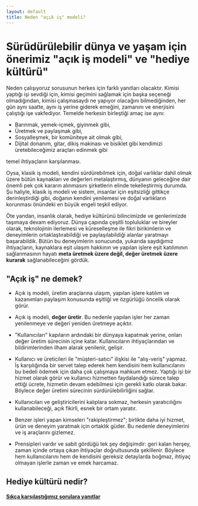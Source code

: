 ```yaml
---
layout: default
title: Neden "açık iş" modeli?
---
```


# Sürüdürülebilir dünya ve yaşam için önerimiz "açık iş modeli" ve "hediye kültürü"

Neden çalışıyoruz sorusunun herkes için farklı yanıtları olacaktır. Kimisi yaptığı işi sevdiği için, kimisi geçimini sağlamak için başka seçeneği olmadığından, kimisi çalışmasaydı ne yapıyor olacağını bilmediğinden, her gün aynı saatte, aynı iş yerine giderek emeğini, zamanını ve enerjisini çalıştığı işe vakfediyor. Temelde herkesin birleştiği amaç ise aynı:

* Barınmak, yemek-içmek, giyinmek gibi,
* Üretmek ve paylaşmak gibi,
* Sosyalleşmek, bir komüniteye ait olmak gibi,
* Dijital donanım, gitar, dikiş makinası ve bisiklet gibi kendimizi üretebileceğimiz araçları edinmek gibi 

temel ihtiyaçların karşılanması.

Oysa, klasik iş modeli, kendini sürdürebilmek için, doğal varlıklar dahil olmak üzere bütün kaynakları ve değerleri metalaştırmış, dünyanın geleceğine dair önemli pek çok kararın alınmasını şirketlerin elinde tekelleştirmiş durumda. Şu haliyle, klasik iş modeli ve sistem, insanlar için eşitsizliği gittikçe derinleştirdiği gibi, doğanın kendini yenilemesi ve doğal varlıkların korunması önündeki en büyük engeli teşkil ediyor.

Öte yandan, insanlık olarak, hediye kültürünü bilincimizde ve genlerimizde taşımaya devam ediyoruz. Dünya çapında çeşitli topluluklar ve bireyler olarak, teknolojinin ilerlemesi ve küreselleşme ile fikri birikimlerin ve deneyimlerin ortaklaştırabildiği ve paylaşılabildiği alanlar yaratmayı başarabildik. Bütün bu deneyimlerin sonucunda, yukarıda saydığımız ihtiyaçların, kaynaklara eşit ulaşım hakkının ve yapılan işlere eşit katılımının sağlanmasının hayatı **meta üretmek üzere değil, değer üretmek üzere kurarak** sağlanabileceğini gördük. 

## "Açık iş" ne demek?

* Açık iş modeli, üretim araçlarına ulaşım, yapılan işlere katılım ve kazanımları paylaşım konusunda eşitliği ve özgürlüğü öncelik olarak görür.

* Açık iş modeli, **değer üretir**. Bu nedenle yapılan işler her zaman yenilenmeye ve değeri yeniden üretmeye açıktır.

* "Kullanıcıları" kapıların ardındaki bir dünyaya kapatmak yerine, onları değer üretim sürecinin içine katar. Kullanıcıların ihtiyaçlarından ve bildirimlerinden ilham alarak yenilenir, gelişir.

* Kullanıcı ve üreticileri ile "müşteri-satıcı" ilişkisi ile "alış-veriş" yapmaz. İş karşılığında bir servet talep ederek hem kendisini hem kullanıcılarını bu bedeli ödemek için daha çok çalışmaya mahkum etmez. Yaptığı işi bir hizmet olarak görür ve kullanıcı hizmetten faydalandığı sürece talep ettiği ücrete, hizmetin devam edebilmesi için gerekli katkı olarak bakar. Böylece değer üretimi sürecinin sürdürülebilirliğini sağlar.

* Kullanıcıları ve geliştiricilerini kalıplara sokmaz, herkesin yaratıcılığını kullanabileceği, açık fikirli, esnek bir ortam yaratır.

* Benzer işleri yapan kimseleri "rakipleştirmez"; birlikte daha iyi hizmet, ürün ve deneyim yaratmak için ortaklık güder. Bu nedenle deneyimlerini ve iş araçlarını gizlemez.

* Prensipleri vardır ve sabit gördüğü tek şey değişimdir: geri kalan herşey, zaman içinde ortaya çıkan ihtiyaçlar doğrultusunda şekillenir. Böylece hem kullanıcılarını hem de kendisini gereksiz detaylarda boğmaz, ihtiyaç olmayan işlerle zaman ve emek harcamaz.

## Hediye kültürü nedir?

#### [Sıkça karşılaştığımız sorulara yanıtlar](acik-is-faq.html)



